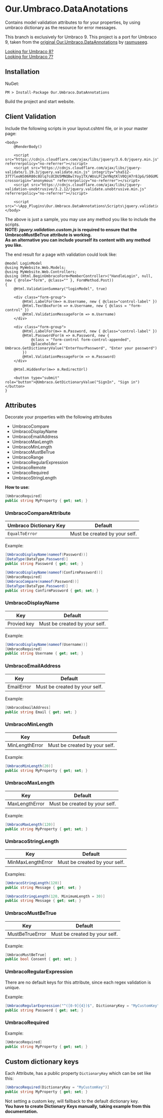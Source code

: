 # Our.Umbraco.DataAnotations
Contains model validation attributes to for your properties, by using umbraco dictionary as the resource for error messages.

This branch is exclusively for Umbraco 9.
This project is a port for Umbraco 9, taken from the [original Our.Umbraco.DataAnnotations](http://github.com/rasmuseeg/Our.Umbraco.DataAnnotations) by [rasmuseeg](https://github.com/rasmuseeg).  

[Looking for Umbraco 8?](https://github.com/rasmuseeg/Our.Umbraco.DataAnnotations/tree/dev-v8)  
[Looking for Umbraco 7?](https://github.com/rasmuseeg/Our.Umbraco.DataAnnotations/tree/dev-v7)

## Installation

NuGet:
```
PM > Install-Package Our.Umbraco.DataAnnotations
```

Build the project and start website.

## Client Validation
Include the following scripts in your layout.cshtml file, or in your master page:

```
<body>
    @RenderBody()

    <script src="https://cdnjs.cloudflare.com/ajax/libs/jquery/3.6.0/jquery.min.js" referrerpolicy="no-referrer"></script>
    <script src="https://cdnjs.cloudflare.com/ajax/libs/jquery-validate/1.19.3/jquery.validate.min.js" integrity="sha512-37T7leoNS06R80c8Ulq7cdCDU5MNQBwlYoy1TX/WUsLFC2eYNqtKlV0QjH7r8JpG/S0GUMZwebnVFLPd6SU5yg==" crossorigin="anonymous" referrerpolicy="no-referrer"></script>
    <script src="https://cdnjs.cloudflare.com/ajax/libs/jquery-validation-unobtrusive/3.2.12/jquery.validate.unobtrusive.min.js" referrerpolicy="no-referrer"></script>

    <script src="~\App_Plugins\Our.Umbraco.DataAnnotations\Scripts\jquery.validation.custom.js">
</body>
```

The above is just a sample, you may use any method you like to include the scripts.  
**NOTE: *jquery.validation.custom.js* is required to ensure that the UmbracoMustBeTrue attribute is working.**  
**As an alternative you can include yourself its content with any method you like.**  

The end result for a page with validation could look like:
```cshtml
@model LoginModel
@using MyWebsite.Web.Models;
@using MyWebsite.Web.Controllers;
@using (Html.BeginUmbracoForm<MemberController>("HandleLogin", null, new { @role="form", @class="" }, FormMethod.Post))
{
    @Html.ValidationSummary("loginModel", true)

    <div class="form-group">
        @Html.LabelFor(m=> m.Username, new { @class="control-label" })
        @Html.TextBoxFor(m => m.Username, new { @class = "form-control" })
        @Html.ValidationMessageFor(m => m.Username)
    </div>

    <div class="form-group">
        @Html.LabelFor(m=> m.Password, new { @class="control-label" })
        @Html.PasswordFor(m => m.Password, new {
            @class = "form-control form-control-appended",
            @placeholder = Umbraco.GetDictionaryValue("EnterYourPassword", "Enter your password")
        })
        @Html.ValidationMessageFor(m => m.Password)
    </div>

    @Html.HiddenFor(m=> m.RedirectUrl)

    <button type="submit" role="button">@Umbraco.GetDictionaryValue("SignIn", "Sign in")</button>
}
```

### 

## Attributes
Decorate your properties with the following attributes

 * UmbracoCompare
 * UmbracoDisplayName
 * UmbracoEmailAddress
 * UmbracoMaxLength
 * UmbracoMinLength
 * UmbracoMustBeTrue
 * UmbracoRange
 * UmbracoRegularExpression
 * UmbracoRemote
 * UmbracoRequired
 * UmbracoStringLength

**How to use:**
```C#
[UmbracoRequired]
public string MyProperty { get; set; } 
```

### UmbracoCompareAttribute

| Umbraco Dictionary Key | Default |
| -- | -- |
| `EqualToError` | Must be created by your self. |


Example:
```C#
[UmbracoDisplayName(nameof(Password))]
[DataType(DataType.Password)]
public string Password { get; set; }

[UmbracoDisplayName(nameof(ConfirmPassword))]
[UmbracoRequired]
[UmbracoCompare(nameof(Password))]
[DataType(DataType.Password)]
public string ConfirmPassword { get; set; }
```

### UmbracoDisplayName

| Key | Default |
| -- | -- |
| Provied key | Must be created by your self. |

Example:
```C#
[UmbracoDisplayName(nameof(Username))]
[UmbracoRequired]
public string Username { get; set; }
```

### UmbracoEmailAddress

| Key | Default |
| -- | -- |
| EmailError | Must be created by your self. |

Example:
```C#
[UmbracoEmailAddress]
public string Email { get; set; }
```

### UmbracoMinLength

| Key | Default |
| -- | -- |
| MinLengthError | Must be created by your self. |

Example:
```C#
[UmbracoMinLength(20)]
public string MyProperty { get; set; }
```

### UmbracoMaxLength

| Key | Default |
| -- | -- |
| MaxLengthError | Must be created by your self. |

Example:
```C#
[UmbracoMaxLength(120)]
public string MyProperty { get; set; }
```

### UmbracoStringLength

| Key | Default
| -- | -- |
| MinMaxLengthError | Must be created by your self. |

Examples:
```C#
[UmbracoStringLength(120)]
public string Message { get; set; }

[UmbracoStringLength(120, MinimumLength = 30)]
public string Message { get; set; }
```

### UmbracoMustBeTrue
| Key | Default |
| -- | -- |
| MustBeTrueError | Must be created by your self. |

Example:
```C#
[UmbracoMustBeTrue]
public bool Consent { get; set; }
```

### UmbracoRegularExpression

There are no default keys for this attribute, since each regex validation is unique.

Example:
```C#
[UmbracoRegularExpression("^([0-9]{4})$", DictionaryKey = "MyCustomKey")]
public string Password { get; set; }
```

### UmbracoRequired

Example:
```C#
[UmbracoRequired]
public string MyProperty { get; set; }
```

## Custom dictionary keys
Each Attribute, has a public property `DictionaryKey` which can be set like this:
```C#
[UmbracoRequired(DictionaryKey = "MyCustomKey")]
public string MyProperty { get; set; }
```

Not setting a custom key, will fallback to the default dictionary key.  
**You have to create Dictionary Keys manually, taking example from this documentation.**